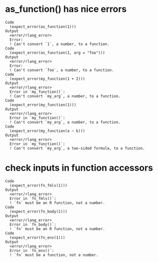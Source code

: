 # as_function() has nice errors

    Code
      (expect_error(as_function(1)))
    Output
      <error/rlang_error>
      Error:
      ! Can't convert `1`, a number, to a function.
    Code
      (expect_error(as_function(1, arg = "foo")))
    Output
      <error/rlang_error>
      Error:
      ! Can't convert `foo`, a number, to a function.
    Code
      (expect_error(my_function(1 + 2)))
    Output
      <error/rlang_error>
      Error in `my_function()`:
      ! Can't convert `my_arg`, a number, to a function.
    Code
      (expect_error(my_function(1)))
    Output
      <error/rlang_error>
      Error in `my_function()`:
      ! Can't convert `my_arg`, a number, to a function.
    Code
      (expect_error(my_function(a ~ b)))
    Output
      <error/rlang_error>
      Error in `my_function()`:
      ! Can't convert `my_arg`, a two-sided formula, to a function.

# check inputs in function accessors

    Code
      (expect_error(fn_fmls(1)))
    Output
      <error/rlang_error>
      Error in `fn_fmls()`:
      ! `fn` must be an R function, not a number.
    Code
      (expect_error(fn_body(1)))
    Output
      <error/rlang_error>
      Error in `fn_body()`:
      ! `fn` must be an R function, not a number.
    Code
      (expect_error(fn_env(1)))
    Output
      <error/rlang_error>
      Error in `fn_env()`:
      ! `fn` must be a function, not a number.

